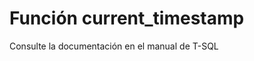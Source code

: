 ﻿---
FunctionName: "current_timestamp"
FunctionType: "SQL"
Autogenerated: true
---

# Función  current_timestamp

Consulte la documentación en el manual de T-SQL
